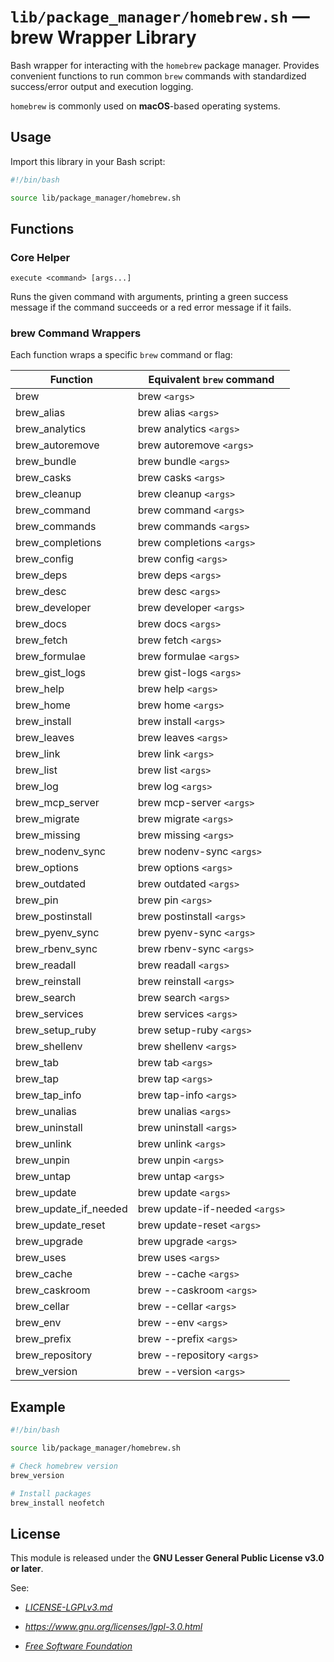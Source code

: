 # `lib/package_manager/homebrew.sh` — brew Wrapper Library

Bash wrapper for interacting with the `homebrew` package manager. Provides convenient functions to run common `brew` commands with standardized success/error output and execution logging.

`homebrew` is commonly used on **macOS**-based operating systems.

## Usage

Import this library in your Bash script:

```bash
#!/bin/bash

source lib/package_manager/homebrew.sh
```

## Functions

### Core Helper

`execute <command> [args...]`

Runs the given command with arguments, printing a green success message if the command succeeds or a red error message if it fails.

### brew Command Wrappers

Each function wraps a specific `brew` command or flag:

| **Function**          | **Equivalent `brew` command**   |
|-----------------------|---------------------------------|
| brew                  | brew `<args>`                   |
| brew_alias            | brew alias `<args>`             |
| brew_analytics        | brew analytics `<args>`         |
| brew_autoremove       | brew autoremove `<args>`        |
| brew_bundle           | brew bundle `<args>`            |
| brew_casks            | brew casks `<args>`             |
| brew_cleanup          | brew cleanup `<args>`           |
| brew_command          | brew command `<args>`           |
| brew_commands         | brew commands `<args>`          |
| brew_completions      | brew completions `<args>`       |
| brew_config           | brew config `<args>`            |
| brew_deps             | brew deps `<args>`              |
| brew_desc             | brew desc `<args>`              |
| brew_developer        | brew developer `<args>`         |
| brew_docs             | brew docs `<args>`              |
| brew_fetch            | brew fetch `<args>`             |
| brew_formulae         | brew formulae `<args>`          |
| brew_gist_logs        | brew gist-logs `<args>`         |
| brew_help             | brew help `<args>`              |
| brew_home             | brew home `<args>`              |
| brew_install          | brew install `<args>`           |
| brew_leaves           | brew leaves `<args>`            |
| brew_link             | brew link `<args>`              |
| brew_list             | brew list `<args>`              |
| brew_log              | brew log `<args>`               |
| brew_mcp_server       | brew mcp-server `<args>`        |
| brew_migrate          | brew migrate `<args>`           |
| brew_missing          | brew missing `<args>`           |
| brew_nodenv_sync      | brew nodenv-sync `<args>`       |
| brew_options          | brew options `<args>`           |
| brew_outdated         | brew outdated `<args>`          |
| brew_pin              | brew pin `<args>`               |
| brew_postinstall      | brew postinstall `<args>`       |
| brew_pyenv_sync       | brew pyenv-sync `<args>`        |
| brew_rbenv_sync       | brew rbenv-sync `<args>`        |
| brew_readall          | brew readall `<args>`           |
| brew_reinstall        | brew reinstall `<args>`         |
| brew_search           | brew search `<args>`            |
| brew_services         | brew services `<args>`          |
| brew_setup_ruby       | brew setup-ruby `<args>`        |
| brew_shellenv         | brew shellenv `<args>`          |
| brew_tab              | brew tab `<args>`               |
| brew_tap              | brew tap `<args>`               |
| brew_tap_info         | brew tap-info `<args>`          |
| brew_unalias          | brew unalias `<args>`           |
| brew_uninstall        | brew uninstall `<args>`         |
| brew_unlink           | brew unlink `<args>`            |
| brew_unpin            | brew unpin `<args>`             |
| brew_untap            | brew untap `<args>`             |
| brew_update           | brew update `<args>`            |
| brew_update_if_needed | brew update-if-needed `<args>`  |
| brew_update_reset     | brew update-reset `<args>`      |
| brew_upgrade          | brew upgrade `<args>`           |
| brew_uses             | brew uses `<args>`              |
| brew_cache            | brew --cache `<args>`           |
| brew_caskroom         | brew --caskroom `<args>`        |
| brew_cellar           | brew --cellar `<args>`          |
| brew_env              | brew --env `<args>`             |
| brew_prefix           | brew --prefix `<args>`          |
| brew_repository       | brew --repository `<args>`      |
| brew_version          | brew --version `<args>`         |

## Example

```bash
#!/bin/bash

source lib/package_manager/homebrew.sh

# Check homebrew version
brew_version

# Install packages
brew_install neofetch
```

## License

This module is released under the **GNU Lesser General Public License v3.0 or later**.

See:

- [_LICENSE-LGPLv3.md_](https://github.com/Archetypum/tum-bash/blob/master/LICENSE-LGPLv3.md)

- _https://www.gnu.org/licenses/lgpl-3.0.html_

- [_Free Software Foundation_](https://www.fsf.org/)
